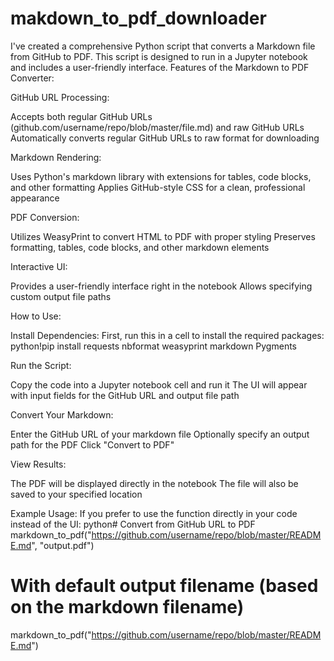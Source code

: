# makdown_to_pdf_downloader

I've created a comprehensive Python script that converts a Markdown file from GitHub to PDF. This script is designed to run in a Jupyter notebook and includes a user-friendly interface.
Features of the Markdown to PDF Converter:

GitHub URL Processing:

Accepts both regular GitHub URLs (github.com/username/repo/blob/master/file.md) and raw GitHub URLs
Automatically converts regular GitHub URLs to raw format for downloading


Markdown Rendering:

Uses Python's markdown library with extensions for tables, code blocks, and other formatting
Applies GitHub-style CSS for a clean, professional appearance


PDF Conversion:

Utilizes WeasyPrint to convert HTML to PDF with proper styling
Preserves formatting, tables, code blocks, and other markdown elements


Interactive UI:

Provides a user-friendly interface right in the notebook
Allows specifying custom output file paths



How to Use:

Install Dependencies:
First, run this in a cell to install the required packages:
python!pip install requests nbformat weasyprint markdown Pygments

Run the Script:

Copy the code into a Jupyter notebook cell and run it
The UI will appear with input fields for the GitHub URL and output file path


Convert Your Markdown:

Enter the GitHub URL of your markdown file
Optionally specify an output path for the PDF
Click "Convert to PDF"


View Results:

The PDF will be displayed directly in the notebook
The file will also be saved to your specified location



Example Usage:
If you prefer to use the function directly in your code instead of the UI:
python# Convert from GitHub URL to PDF
markdown_to_pdf("https://github.com/username/repo/blob/master/README.md", "output.pdf")

# With default output filename (based on the markdown filename)
markdown_to_pdf("https://github.com/username/repo/blob/master/README.md")
